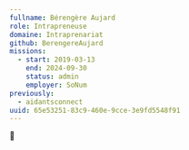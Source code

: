 ```yaml
---
fullname: Bérengère Aujard
role: Intrapreneuse
domaine: Intraprenariat
github: BerengereAujard
missions:
  - start: 2019-03-13
    end: 2024-09-30
    status: admin
    employer: SoNum
previously:
  - aidantsconnect
uuid: 65e53251-83c9-460e-9cce-3e9fd5548f91
---
```

🤡